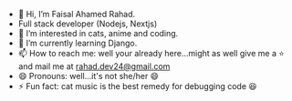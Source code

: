 - 👋 Hi, I’m Faisal Ahamed Rahad.
-  Full stack developer (Nodejs, Nextjs)
- 👀 I’m interested in cats, anime and coding.
- 🌱 I’m currently learning Django.
- 📫 How to reach me: well your already here...might as well give me a ⭐ and mail me at rahad.dev24@gmail.com
- 😄 Pronouns: well...it's not she/her 😄
- ⚡ Fun fact: cat music is the best remedy for debugging code 😆

